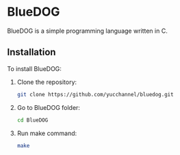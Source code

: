 # BlueDOG

BlueDOG is a simple programming language written in C.

## Installation

To install BlueDOG:

1. Clone the repository:
   ```bash
   git clone https://github.com/yucchannel/bluedog.git
   
2. Go to BlueDOG folder:
   ```bash
   cd BlueDOG

3. Run make command:
   ```bash
   make

   
   

